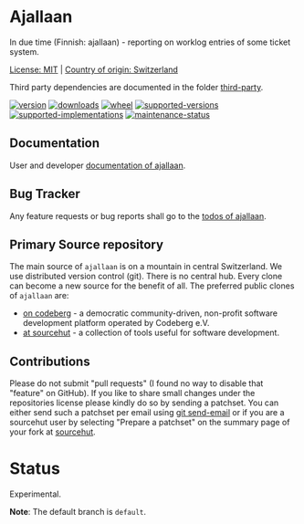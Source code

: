 # Ajallaan

In due time (Finnish: ajallaan) - reporting on worklog entries of some ticket system.

[License: MIT](https://git.sr.ht/~sthagen/ajallaan/tree/default/item/LICENSE) | 
[Country of origin: Switzerland](https://git.sr.ht/~sthagen/ajallaan/tree/default/item/COUNTRY-OF-ORIGIN)

Third party dependencies are documented in the folder [third-party](docs/third-party/README.md).

[![version](https://img.shields.io/pypi/v/ajallaan.svg?style=flat)](https://pypi.python.org/pypi/ajallaan/)
[![downloads](https://static.pepy.tech/badge/ajallaan/month)](https://pepy.tech/project/ajallaan)
[![wheel](https://img.shields.io/pypi/wheel/ajallaan.svg?style=flat)](https://pypi.python.org/pypi/ajallaan/)
[![supported-versions](https://img.shields.io/pypi/pyversions/ajallaan.svg?style=flat)](https://pypi.python.org/pypi/ajallaan/)
[![supported-implementations](https://img.shields.io/pypi/implementation/ajallaan.svg?style=flat)](https://pypi.python.org/pypi/ajallaan/)
[![maintenance-status](https://img.shields.io/github/commit-activity/y/sthagen/ajallaan.svg?style=flat)](https://git.sr.ht/~sthagen/ajallaan/log)

## Documentation

User and developer [documentation of ajallaan](https://codes.dilettant.life/docs/ajallaan).

## Bug Tracker

Any feature requests or bug reports shall go to the [todos of ajallaan](https://todo.sr.ht/~sthagen/ajallaan).

## Primary Source repository

The main source of `ajallaan` is on a mountain in central Switzerland.
We use distributed version control (git).
There is no central hub.
Every clone can become a new source for the benefit of all.
The preferred public clones of `ajallaan` are:

* [on codeberg](https://codeberg.org/sthagen/ajallaan) - a democratic community-driven, non-profit software development platform operated by Codeberg e.V.
* [at sourcehut](https://git.sr.ht/~sthagen/ajallaan) - a collection of tools useful for software development.

## Contributions

Please do not submit "pull requests" (I found no way to disable that "feature" on GitHub).
If you like to share small changes under the repositories license please kindly do so by sending a patchset.
You can either send such a patchset per email using [git send-email](https://git-send-email.io) or 
if you are a sourcehut user by selecting "Prepare a patchset" on the summary page of your fork at [sourcehut](https://git.sr.ht/).

# Status

Experimental.

**Note**: The default branch is `default`.
